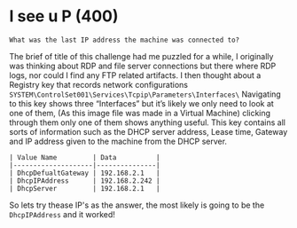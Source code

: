 # I see u P (400)
`What was the last IP address the machine was connected to?`

The brief of title of this challenge had me puzzled for a while, I originally was thinking about RDP and file server connections but there where RDP logs, nor could I find any FTP related artifacts.
I then thought about a Registry key that records network configurations `SYSTEM\ControlSet001\Services\Tcpip\Parameters\Interfaces\`
Navigating to this key shows three “Interfaces” but it’s likely we only need to look at one of them, (As this image file was made in a Virtual Machine) clicking through them only one of them shows anything useful.
This key contains all sorts of information such as the DHCP server address, Lease time, Gateway and IP address given to the machine from the DHCP server. 
```
| Value Name         | Data          |
|--------------------|---------------|
| DhcpDefualtGateway | 192.168.2.1   |
| DhcpIPAddress      | 192.168.2.242 |
| DhcpServer         | 192.168.2.1   |
```
So lets try thease IP's as the answer, the most likely is going to be the `DhcpIPAddress` and it worked!